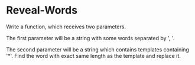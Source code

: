# Reveal-Words

Write a function, which receives two parameters.  

The first parameter will be a string with some words separated by ', '. 

The second parameter will be a string which contains templates containing '*'. 
Find the word with exact same length as the template and replace it. 
